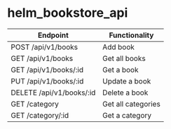 # helm_bookstore_api

| Endpoint                  | Functionality                |
|---------------------------|------------------------------|
| POST /api/v1/books        | Add book                     |
| GET /api/v1/books         | Get all books                |
| GET /api/v1/books/:id     | Get a book                   |
| PUT /api/v1/books/:id     | Update a book                |
| DELETE /api/v1/books/:id  | Delete a book                |
| GET /category             | Get all categories           |
| GET /category/:id         | Get a category               |
